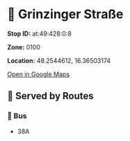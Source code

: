 # 🚉 Grinzinger Straße


**Stop ID:** at:49:428:0:8

**Zone:** 0100

**Location:** 48.2544612, 16.36503174

[Open in Google Maps](https://www.google.com/maps?q=48.2544612,16.36503174)

## 🚆 Served by Routes

### 🚌 Bus
- 38A